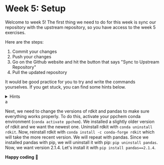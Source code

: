 # Week 5: Setup

Welcome to week 5! The first thing we need to do for this week is sync our repository with the upstream repository, so you have access to the week 5 exercises. 

Here are the steps: 
1. Commit your changes
2. Push your changes 
3. Go on the Github website and hit the button that says "Sync to Upstream Repository"
4. Pull the updated repository 

It would be good practice for you to try and write the commands yourselves. If you get stuck, you can find some hints below. 

<details>
<summary>Hints</summary>

1. Make sure you're in your practical-programming-in-chemistry-exercises folder
2. `git add .` to stage all your changes 
3. `git commit -m "changes so far"`  to commit your changes
4. `git push` to push your changes to remote
5. Go on the Github website. There should be a nice button that says something like "Sync to upstream repository"
6. Go back to your terminal and type `git pull` to get the new exercises. 
</details>
a

Next, we need to change the versions of rdkit and pandas to make sure everything works properly. To do this, activate your ppchem conda environment (`conda activate ppchem`). We installed a slightly older version of rdkit and we want the newest one. Uninstall rdkit with `conda uninstall rdkit`. Now, reinstall rdkit with `conda install -c conda-forge rdkit` which will take the more recent version. We will repeat with pandas. Since we installed pandas with pip, we will uninstall it with pip: `pip uninstall pandas`. Now, we want version 2.1.4. Let's install it with `pip install pandas==2.1.4`. 

**Happy coding** :star_struck: